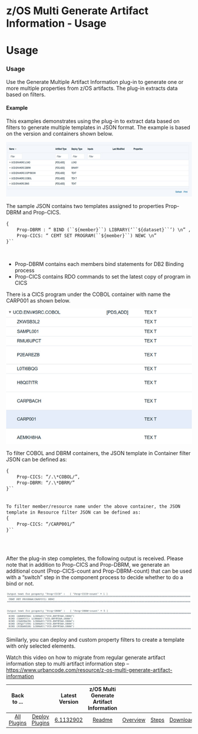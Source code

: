 
z/OS Multi Generate Artifact Information - Usage
================================================

# Usage



### Usage




Use the Generate Multiple Artifact Information plug-in to generate one or more multiple properties from z/OS artifacts. The plug-in extracts data based on filters.


#### Example


This examples demonstrates using the plug-in to extract data based on filters to generate multiple templates in JSON format. The example is based on the version and containers shown below.


![](zos_example_containers.jpg?resize=640%2C189)


The sample JSON contains two templates assigned to properties Prop-DBRM and Prop-CICS. 



```
{
	Prop-DBRM : “ BIND (``${member}``) LIBRARY(‘``${dataset}``’) \n” ,
	Prop-CICS: “ CEMT SET PROGRAM(``${member}``) NEWC \n”
}``

```

 


* Prop-DBRM contains each members bind statements for DB2 Binding process
* Prop-CICS contains RDO commands to set the latest copy of program in CICS


There is a CICS program under the COBOL container with name the CARP001 as shown below.


![](zos_example_cics.jpg?resize=602%2C436)


To filter COBOL and DBRM containers, the JSON template in Container filter JSON can be defined as: 



```
{
	Prop-CICS: “/.\*COBOL/”,
	Prop-DBRM: “/.\*DBRM/”
}``


To filter member/resource name under the above container, the JSON template in Resource filter JSON can be defined as: 
{
	Prop-CICS: “/CARP001/”
}``


```

 


After the plug-in step completes, the following output is received. Please note that in addition to Prop-CICS and Prop-DBRM, we generate an additional count (Prop-CICS-count and Prop-DBRM-count) that can be used with a “switch” step in the component process to decide whether to do a bind or not. 


![](zos_example_output_cics.jpg?resize=602%2C35)


![](zos_example_output_dbrm.jpg?resize=602%2C68)


Similarly, you can deploy and custom property filters to create a template with only selected elements.


Watch this video on how to migrate from regular generate artifact information step to multi artifact information step – <https://www.urbancode.com/resource/z-os-multi-generate-artifact-information>



|Back to ...||Latest Version|z/OS Multi Generate Artifact Information ||||
| :---: | :---: | :---: | :---: | :---: | :---: | :---: |
|[All Plugins](../../index.md)|[Deploy Plugins](../README.md)|[6.1132902]()|[Readme](README.md)|[Overview](overview.md)|[Steps](steps.md)|[Downloads](downloads.md)|
